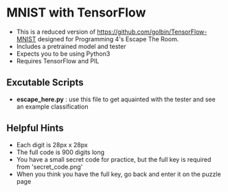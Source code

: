 # MNIST with TensorFlow

- This is a reduced version of https://github.com/golbin/TensorFlow-MNIST designed for Programming 4's Escape The Room.
- Includes a pretrained model and tester
- Expects you to be using Python3
- Requires TensorFlow and PIL

## Excutable Scripts

- **escape_here.py** : use this file to get aquainted with the tester and see an example classification


## Helpful Hints

- Each digit is 28px x 28px
- The full code is 900 digits long
- You have a small secret code for practice, but the full key is required from 'secret_code.png'
- When you think you have the full key, go back and enter it on the puzzle page